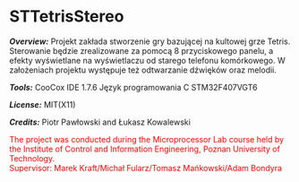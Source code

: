 # STTetrisStereo

<b><i>Overview:</i></b> Projekt zakłada stworzenie gry bazującej na kultowej grze Tetris.
Sterowanie będzie zrealizowane za pomocą 8 przyciskowego panelu, a efekty wyświetlane na wyświetlaczu od starego
telefonu komórkowego. W założeniach projektu występuje też odtwarzanie dźwięków oraz melodii.

<b><i>Tools:</i></b> CooCox IDE 1.7.6
      Język programowania C
      STM32F407VGT6

<b><i>License:</i></b> MIT(X11)

<b><i>Credits:</i></b> Piotr Pawłowski and Łukasz  Kowalewski
<p style='color:red'>
The project was conducted during the Microprocessor Lab course held by the Institute of Control and Information Engineering, Poznan University of Technology.<br>
Supervisor: Marek Kraft/Michał Fularz/Tomasz Mańkowski/Adam Bondyra
</p>




